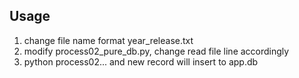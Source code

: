 ## Usage
1. change file name format year_release.txt
2. modify process02_pure_db.py, change read file line accordingly
3. python process02... and new record will insert to app.db
